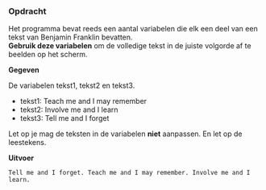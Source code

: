 ### Opdracht

Het programma bevat reeds een aantal variabelen die elk een deel van een tekst van Benjamin Franklin bevatten.  
**Gebruik deze variabelen** om de volledige tekst in de juiste volgorde af te beelden op het scherm.

**Gegeven**

De variabelen tekst1, tekst2 en tekst3.

- tekst1: Teach me and I may remember
- tekst2: Involve me and I learn
- tekst3: Tell me and I forget  

 Let op je mag de teksten in de variabelen **niet** aanpassen. En let op de leestekens.

**Uitvoer**

    Tell me and I forget. Teach me and I may remember. Involve me and I learn.

